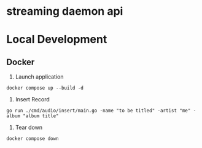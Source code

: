 # streaming daemon api

# Local Development

## Docker
1. Launch application
```
docker compose up --build -d
```
1. Insert Record
```
go run ./cmd/audio/insert/main.go -name "to be titled" -artist "me" -album "album title"
```

1. Tear down
```
docker compose down
```
